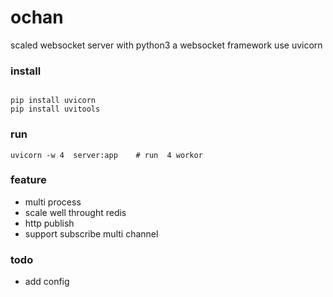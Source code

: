 # ochan

scaled  websocket  server with python3
a websocket framework use uvicorn 


### install

```

pip install uvicorn
pip install uvitools

```

### run 

```
uvicorn -w 4  server:app    # run  4 workor 

```


### feature

- multi process
- scale well throught redis
- http publish
- support subscribe multi channel

### todo

- add config


